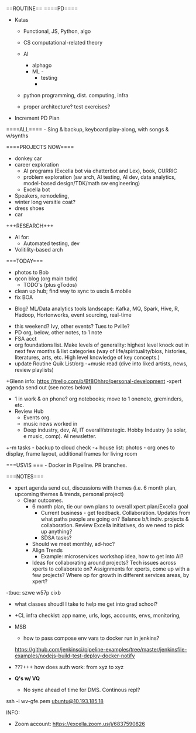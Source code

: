 ==ROUTINE==
====PD====
- Katas
    - Functional, JS, Python, algo

    - CS computational-related theory
    - AI
        - alphago
        - ML - 
            - testing
            - 
    - python programming, dist. computing, infra
    - proper architecture? test exercises?
- Increment PD Plan

====ALL====
    - Sing & backup, keyboard play-along, with songs & w/synths

====PROJECTS NOW====
- donkey car
- career exploration
    - AI programs (Excella bot via chatterbot and Lex), book, CURRIC
    - problem exploration (sw arch, AI testing, AI dev, data analytics, model-based design/TDK/math sw engineering)
    - Excella bot
- Speakers, remodeling, 
- winter long versitle coat?
- dress shoes
- car

+++RESEARCH+++
- AI for:
    - Automated testing, dev
- Volitility-based arch

===TODAY===
- photos to Bob
- qcon blog (org main todo)
    - TODO's (plus gTodos)
- clean up hub; find way to sync to uscis & mobile
- fix BOA

+ Blog? ML/Data analytics tools landscape: Kafka, MQ, Spark, Hive, R, Hadoop, Hortonworks, event sourcing, real-time
- this weekend? Ivy, other events? Tues to Pville?
- PD org, below, other notes, to 1 note
- FSA acct
- org foundations list. Make levels of generality: highest level knock out in next few months & list categories (way of life/spirituality/bios, histories, literatures, arts, etc. High level knowledge of key concepts.)
- update Routine Quik List/org
    -+music read (dive into liked artists, news, review playlists)

+Glenn info: https://trello.com/b/Bf8Ohhro/personal-development
-xpert agenda send out (see notes below)
- 1 in work & on phone? org notebooks; move to 1 onenote, greminders, etc.
- Review Hub
    - Events org.
    - music news worked in
    - Deep industry, dev, AI, IT overall/strategic. Hobby Industry (ie solar, e music, comp). AI newsletter. 

+-m tasks - backup to cloud check
-+ house list: photos - org ones to display, frame layout, additional frames for living room

===USVIS ===
    - Docker in Pipeline. PR branches.


===NOTES===

- xpert agenda send out, discussions with themes (i.e. 6 month plan, upcoming themes & trends, personal project)
    - Clear outcomes.
        - 6 month plan, tie our own plans to overall xpert plan/Excella goal
            - Current business - get feedback. Collaboration. Updates from what paths people are going on? Balance b/t indiv. projects & collaboration. Review Excella initiatives, do we need to pick up anything?
            - SDSA tasks?
        - Should we meet monthly, ad-hoc?
        - Align Trends
            - Example: microservices workshop idea, how to get into AI?
        - Ideas for collaborating around projects? Tech issues across xperts to collaborate on? Assignments for xperts, come up with a few projects? Where op for growth in different services areas, by xpert?

-tbuc: szwe w57p cixb        







- what classes shoudl I take to help me get into grad school?


- +CL infra checklst: app name, urls, logs, accounts, envs, monitoring,
- MSB
    - how to pass compose env vars to docker run in jenkins?


    https://github.com/jenkinsci/pipeline-examples/tree/master/jenkinsfile-examples/nodejs-build-test-deploy-docker-notify

- ???+++ how does auth work: from xyz to xyz


- **Q's w/ VQ**
    - No sync ahead of time for DMS. Continous repl?


ssh -i wv-gfe.pem ubuntu@10.193.185.18








INFO:

- Zoom account: https://excella.zoom.us/j/6837590826